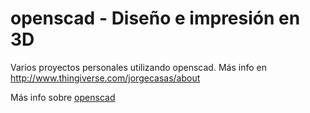 # openscad - Diseño e impresión en 3D
Varios proyectos personales utilizando openscad. Más info en http://www.thingiverse.com/jorgecasas/about

Más info sobre [openscad](https://openscad.org)
